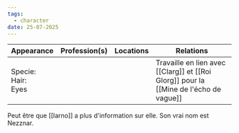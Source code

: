 ```yaml
---
tags:
  - character
date: 25-07-2025
---
```


| **Appearance**            | **Profession**(s) | **Locations** | **Relations**                                                                         |
| ------------------------- | ----------------- | ------------- | ------------------------------------------------------------------------------------- |
| Specie:<br>Hair: <br>Eyes |                   |               | Travaille en lien avec [[Clarg]] et [[Roi Glorg]] pour la [[Mine de l'écho de vague]] |

Peut être que [[Iarno]] a plus d'information sur elle. Son vrai nom est Nezznar.